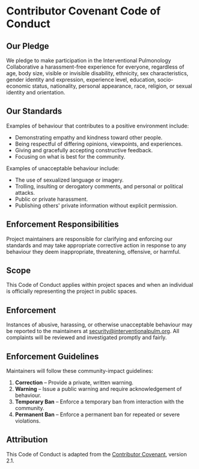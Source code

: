 # Contributor Covenant Code of Conduct

## Our Pledge

We pledge to make participation in the Interventional Pulmonology Collaborative a harassment-free experience for everyone, regardless of age, body size, visible or invisible disability, ethnicity, sex characteristics, gender identity and expression, experience level, education, socio-economic status, nationality, personal appearance, race, religion, or sexual identity and orientation.

## Our Standards

Examples of behaviour that contributes to a positive environment include:

- Demonstrating empathy and kindness toward other people.
- Being respectful of differing opinions, viewpoints, and experiences.
- Giving and gracefully accepting constructive feedback.
- Focusing on what is best for the community.

Examples of unacceptable behaviour include:

- The use of sexualized language or imagery.
- Trolling, insulting or derogatory comments, and personal or political attacks.
- Public or private harassment.
- Publishing others' private information without explicit permission.

## Enforcement Responsibilities

Project maintainers are responsible for clarifying and enforcing our standards and may take appropriate corrective action in response to any behaviour they deem inappropriate, threatening, offensive, or harmful.

## Scope

This Code of Conduct applies within project spaces and when an individual is officially representing the project in public spaces.

## Enforcement

Instances of abusive, harassing, or otherwise unacceptable behaviour may be reported to the maintainers at security@interventionalpulm.org. All complaints will be reviewed and investigated promptly and fairly.

## Enforcement Guidelines

Maintainers will follow these community-impact guidelines:

1. **Correction** – Provide a private, written warning.
2. **Warning** – Issue a public warning and require acknowledgement of behaviour.
3. **Temporary Ban** – Enforce a temporary ban from interaction with the community.
4. **Permanent Ban** – Enforce a permanent ban for repeated or severe violations.

## Attribution

This Code of Conduct is adapted from the [Contributor Covenant](https://www.contributor-covenant.org), version 2.1.
